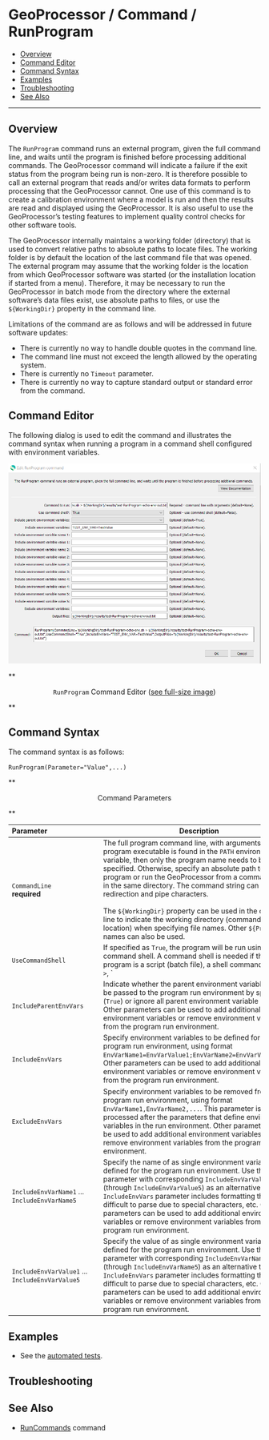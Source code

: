 # GeoProcessor / Command / RunProgram #

* [Overview](#overview)
* [Command Editor](#command-editor)
* [Command Syntax](#command-syntax)
* [Examples](#examples)
* [Troubleshooting](#troubleshooting)
* [See Also](#see-also)

-------------------------

## Overview ##

The `RunProgram` command runs an external program, given the full command line,
and waits until the program is finished before processing additional commands.
The GeoProcessor command will indicate a failure if the exit status from the program being run is non-zero.
It is therefore possible to call an external program that reads and/or writes data formats to
perform processing that the GeoProcessor cannot.
One use of this command is to create a calibration environment where a model is run and then the
results are read and displayed using the GeoProcessor.
It is also useful to use the GeoProcessor’s testing features to implement quality control checks for other software tools.

The GeoProcessor internally maintains a working folder (directory) that is used to convert relative paths to absolute paths to locate files.
The working folder is by default the location of the last command file that was opened.
The external program may assume that the working folder is the location from which GeoProcessor software was started
(or the installation location if started from a menu).
Therefore, it may be necessary to run the GeoProcessor in batch mode from the directory where the external
software’s data files exist, use absolute paths to files, or use the `${WorkingDir}` property in the command line.

Limitations of the command are as follows and will be addressed in future software updates:

* There is currently no way to handle double quotes in the command line.
* The command line must not exceed the length allowed by the operating system.
* There is currently no `Timeout` parameter.
* There is currently no way to capture standard output or standard error from the command.

## Command Editor ##

The following dialog is used to edit the command and illustrates the command syntax
when running a program in a command shell configured with environment variables.

![RunProgram](RunProgram.png)

**<p style="text-align: center;">
`RunProgram` Command Editor (<a href="../RunProgram.png">see full-size image</a>)
</p>**

## Command Syntax ##

The command syntax is as follows:

```text
RunProgram(Parameter="Value",...)
```
**<p style="text-align: center;">
Command Parameters
</p>**

| **Parameter**&nbsp;&nbsp;&nbsp;&nbsp;&nbsp;&nbsp;&nbsp;&nbsp;&nbsp;&nbsp;&nbsp;&nbsp;&nbsp;&nbsp;&nbsp;&nbsp;&nbsp;&nbsp;&nbsp;&nbsp;&nbsp;&nbsp;&nbsp;&nbsp;&nbsp;&nbsp; | **Description** | **Default**&nbsp;&nbsp;&nbsp;&nbsp;&nbsp;&nbsp;&nbsp;&nbsp;&nbsp;&nbsp; |
| --------------|-----------------|----------------- |
| `CommandLine`<br>**required** | The full program command line, with arguments.  If the program executable is found in the `PATH` environment variable, then only the program name needs to be specified.  Otherwise, specify an absolute path to the program or run the GeoProcessor from a command shell in the same directory.  The command string can contain redirection and pipe characters.<br><br>The `${WorkingDir}` property can be used in the command line to indicate the working directory (command file location) when specifying file names.  Other `${Property}` names can also be used. | None - must be specified. |
| `UseCommandShell` | If specified as `True`, the program will be run using a command shell.  A command shell is needed if the program is a script (batch file), a shell command, or uses `>`, `|`, etc. | `False`. |
| `IncludeParentEnvVars` | Indicate whether the parent environment variables should be passed to the program run environment by specifying (`True`) or ignore all parent environment variable (`False`).  Other parameters can be used to add additional environment variables or remove environment variables from the program run environment. | `True`. |
| `IncludeEnvVars` | Specify environment variables to be defined for the program run environment, using format `EnvVarName1=EnvVarValue1;EnvVarName2=EnvVarValue2;...`.  Other parameters can be used to add additional environment variables or remove environment variables from the program run environment. | |
| `ExcludeEnvVars` | Specify environment variables to be removed from the program run environment, using format `EnvVarName1,EnvVarName2,...`.  This parameter is processed after the parameters that define environment variables in the run environment.  Other parameters can be used to add additional environment variables or remove environment variables from the program run environment. | |
| `IncludeEnvVarName1` ... `IncludeEnvVarName5` | Specify the name of as single environment variable to be defined for the program run environment.  Use this parameter with corresponding `IncludeEnvVarValue1` (through `IncludeEnvVarValue5`) as an alternative to the `IncludeEnvVars` parameter includes formatting that is difficult to parse due to special characters, etc.  Other parameters can be used to add additional environment variables or remove environment variables from the program run environment. |  |
| `IncludeEnvVarValue1` ... `IncludeEnvVarValue5` | Specify the value of as single environment variable to be defined for the program run environment.  Use this parameter with corresponding `IncludeEnvVarName1` (through `IncludeEnvVarName5`) as an alternative to the `IncludeEnvVars` parameter includes formatting that is difficult to parse due to special characters, etc.  Other parameters can be used to add additional environment variables or remove environment variables from the program run environment. |  |

## Examples ##

* See the [automated tests](https://github.com/OpenWaterFoundation/owf-app-geoprocessor-python-test/tree/master/test/commands/RunProgram).

## Troubleshooting ##

## See Also ##

* [RunCommands](../RunCommands/RunCommands.md) command
